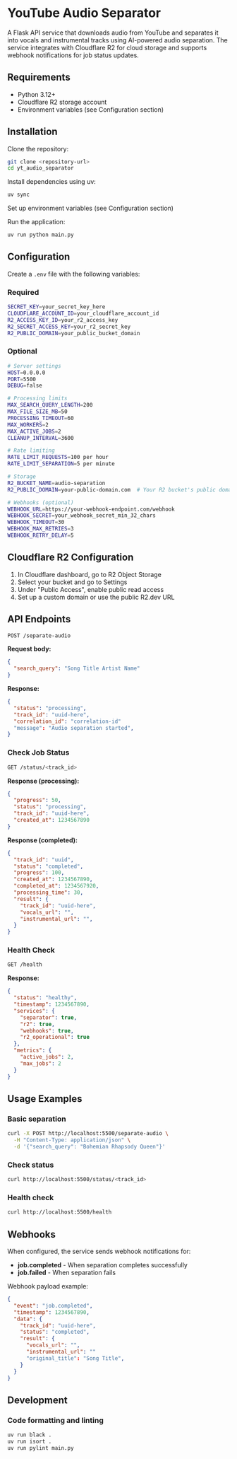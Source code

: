 # YouTube Audio Separator

A Flask API service that downloads audio from YouTube and separates it into vocals and instrumental tracks using AI-powered audio separation. The service integrates with Cloudflare R2 for cloud storage and supports webhook notifications for job status updates.

## Requirements

- Python 3.12+
- Cloudflare R2 storage account
- Environment variables (see Configuration section)

## Installation

 Clone the repository:

```bash
git clone <repository-url>
cd yt_audio_separator
```

 Install dependencies using uv:

```bash
uv sync
```

Set up environment variables (see Configuration section)

Run the application:

```bash
uv run python main.py
```

## Configuration

Create a `.env` file with the following variables:

### Required

```bash
SECRET_KEY=your_secret_key_here
CLOUDFLARE_ACCOUNT_ID=your_cloudflare_account_id
R2_ACCESS_KEY_ID=your_r2_access_key
R2_SECRET_ACCESS_KEY=your_r2_secret_key
R2_PUBLIC_DOMAIN=your_public_bucket_domain
```

### Optional

```bash
# Server settings
HOST=0.0.0.0
PORT=5500
DEBUG=false

# Processing limits
MAX_SEARCH_QUERY_LENGTH=200
MAX_FILE_SIZE_MB=50
PROCESSING_TIMEOUT=60
MAX_WORKERS=2
MAX_ACTIVE_JOBS=2
CLEANUP_INTERVAL=3600

# Rate limiting
RATE_LIMIT_REQUESTS=100 per hour
RATE_LIMIT_SEPARATION=5 per minute

# Storage
R2_BUCKET_NAME=audio-separation
R2_PUBLIC_DOMAIN=your-public-domain.com  # Your R2 bucket's public domain for direct access

# Webhooks (optional)
WEBHOOK_URL=https://your-webhook-endpoint.com/webhook
WEBHOOK_SECRET=your_webhook_secret_min_32_chars
WEBHOOK_TIMEOUT=30
WEBHOOK_MAX_RETRIES=3
WEBHOOK_RETRY_DELAY=5
```

## Cloudflare R2 Configuration

1. In Cloudflare dashboard, go to R2 Object Storage
2. Select your bucket and go to Settings
3. Under "Public Access", enable public read access
4. Set up a custom domain or use the public R2.dev URL

## API Endpoints

```bash
POST /separate-audio
```

**Request body:**

```json
{
  "search_query": "Song Title Artist Name"
}
```

**Response:**

```json
{
  "status": "processing",
  "track_id": "uuid-here",
  "correlation_id": "correlation-id"
  "message": "Audio separation started",
}
```

### Check Job Status

```bash
GET /status/<track_id>
```

**Response (processing):**

```json
{
  "progress": 50,
  "status": "processing",
  "track_id": "uuid-here",
  "created_at": 1234567890
}
```

**Response (completed):**

```json
{
  "track_id": "uuid",
  "status": "completed",
  "progress": 100,
  "created_at": 1234567890,
  "completed_at": 1234567920,
  "processing_time": 30,
  "result": {
    "track_id": "uuid-here",
    "vocals_url": "",
    "instrumental_url": "",
  }
}
```

### Health Check

```bash
GET /health
```

**Response:**

```json
{
  "status": "healthy",
  "timestamp": 1234567890,
  "services": {
    "separator": true,
    "r2": true,
    "webhooks": true,
    "r2_operational": true
  },
  "metrics": {
    "active_jobs": 2,
    "max_jobs": 2
  }
}
```

## Usage Examples

### Basic separation

```bash
curl -X POST http://localhost:5500/separate-audio \
  -H "Content-Type: application/json" \
  -d '{"search_query": "Bohemian Rhapsody Queen"}'
```

### Check status

```bash
curl http://localhost:5500/status/<track_id>
```

### Health check

```bash
curl http://localhost:5500/health
```

## Webhooks

When configured, the service sends webhook notifications for:

- **job.completed** - When separation completes successfully
- **job.failed** - When separation fails

Webhook payload example:

```json
{
  "event": "job.completed",
  "timestamp": 1234567890,
  "data": {
    "track_id": "uuid-here",
    "status": "completed",
    "result": {
      "vocals_url": "",
      "instrumental_url": ""
      "original_title": "Song Title",
    }
  }
}
```

## Development

### Code formatting and linting

```bash
uv run black .
uv run isort .
uv run pylint main.py
```
